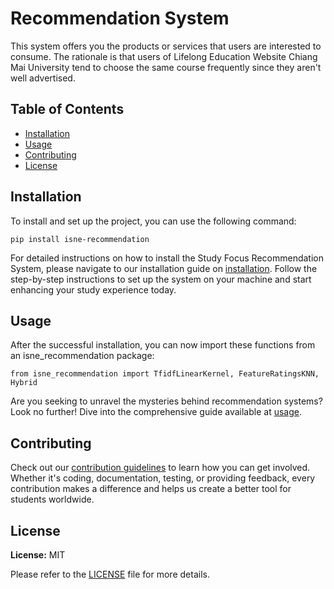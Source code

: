 # Recommendation System

This system offers you the products or services that users are interested to consume. The rationale is that users of Lifelong Education Website Chiang Mai University tend to choose the same course frequently since they aren't well advertised.

## Table of Contents

- [Installation](#installation)
- [Usage](#usage)
- [Contributing](#contributing)
- [License](#license)

## Installation

To install and set up the project, you can use the following command:
```
pip install isne-recommendation
```

For detailed instructions on how to install the Study Focus Recommendation System, please navigate to our installation guide on [installation](https://isne-recommendation.gitbook.io/recommendation-system/installation). Follow the step-by-step instructions to set up the system on your machine and start enhancing your study experience today.

## Usage

After the successful installation, you can now import these functions from an isne_recommendation package:

```
from isne_recommendation import TfidfLinearKernel, FeatureRatingsKNN, Hybrid
```

Are you seeking to unravel the mysteries behind recommendation systems? Look no further! Dive into the comprehensive guide available at [usage](https://isne-recommendation.gitbook.io/recommendation-system/usage).

## Contributing

Check out our [contribution guidelines](https://isne-recommendation.gitbook.io/recommendation-system/contributing) to learn how you can get involved. Whether it's coding, documentation, testing, or providing feedback, every contribution makes a difference and helps us create a better tool for students worldwide.

## License

**License:** MIT

Please refer to the [LICENSE](LICENSE) file for more details.
